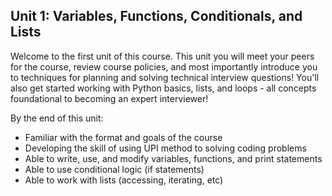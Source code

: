 ## Unit 1: Variables, Functions, Conditionals, and Lists
Welcome to the first unit of this course. This unit you will meet your peers for the course, review course policies, and most importantly introduce you to techniques for planning and solving technical interview questions! You'll also get started working with Python basics, lists, and loops - all concepts foundational to becoming an expert interviewer!

By the end of this unit:

* Familiar with the format and goals of the course
* Developing the skill of using UPI method to solving coding problems
* Able to write, use, and modify variables, functions, and print statements
* Able to use conditional logic (if statements)
* Able to work with lists (accessing, iterating, etc)
